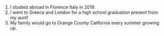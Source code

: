 1. I studied abroad in Florence Italy in 2019.
2. I went to Greece and London for a high school graduation present from my aunt!
3. My family would go to Orange County California every summer growing up. 
